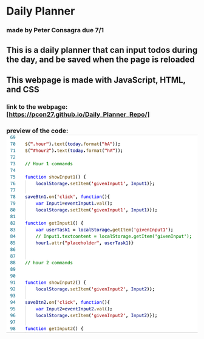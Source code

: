 # Daily Planner 
### made by Peter Consagra due 7/1

## This is a daily planner that can input todos during the day, and be saved when the page is reloaded 
## This webpage is made with JavaScript, HTML, and CSS

### link to the webpage: [https://pcon27.github.io/Daily_Planner_Repo/]

### preview of the code: ![alt text](https://github.com/Pcon27/Daily_Planner_Repo/blob/eb848847dacda5cde2ed8f76d2b6dee956ed7a7c/Screen%20Shot%202021-07-01%20at%2011.40.11%20PM.png)